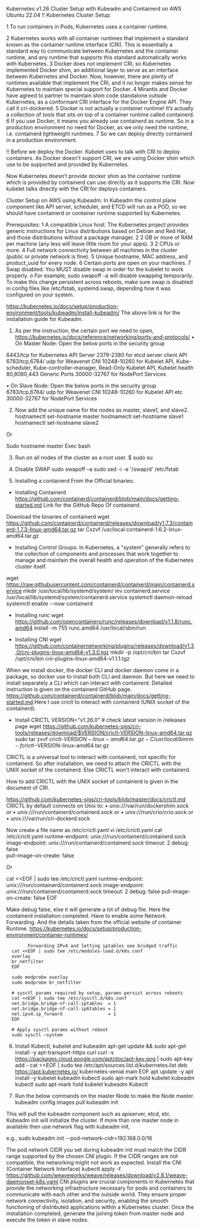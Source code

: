 Kubernetes v1.26 Cluster Setup with Kubeadm and Containerd on AWS Ubuntu 22.04
!! Kubernetes Cluster Setup:

1	To run containers in Pods, Kubernetes uses a container runtime.

2	Kubernetes works with all container runtimes that implement a standard known as the container runtime interface (CRI). This is essentially a standard way to communicate between Kubernetes and the container runtime, and any runtime that supports this standard automatically works with Kubernetes. 
3	Docker does not implement CRI, so Kubernetes implemented Docker shim, an additional layer to serve as an interface between Kubernetes and Docker. Now, however, there are plenty of runtimes available that implement the CRI, and it no longer makes sense for Kubernetes to maintain special support for Docker. 
4	Mirantis and Docker have agreed to partner to maintain shim code standalone outside Kubernetes, as a conformant CRI interface for the Docker Engine API. They call it cri-dockered.
5	Docker is not actually a container runtime! It’s actually a collection of tools that sits on top of a container runtime called containerd. 
6	If you use Docker, it means you already use containerd as runtime. So in a production environment no need for Docker, as we only need the runtime, i.e. containerd lightweight runtimes. 
7	So we can deploy directly containerd in a production environment.

 

!! Before we deploy the Docker.
Kubelet uses to talk with CRI to deploy containers. As Docker doesn’t support CRI, we are using Docker shim which use to be supported and provided by Kubernetes. 

Now Kubernetes doesn’t provide docker shim as the container runtime which is provided by containerd can use directly as it supports the CRI. Now kubelet talks directly with the CRI for deploys containers. 

Cluster Setup on AWS using Kubeadm:
In Kubeadm the control plane component like API server, scheduler, and ETCD will run as a POD, so we should have containerd or container runtime supported by Kubernetes. 

Prerequisites:
1	A compatible Linux host. The Kubernetes project provides generic instructions for Linux distributions based on Debian and Red Hat, and those distributions without a package manager.
2	2 GB or more of RAM per machine (any less will leave little room for your apps).
3	2 CPUs or more.
4	Full network connectivity between all machines in the cluster (public or private network is fine).
5	Unique hostname, MAC address, and product_uuid for every node.
6	Certain ports are open on your machines.
7	Swap disabled. You MUST disable swap in order for the kubelet to work properly.
o	For example, sudo swapoff -a will disable swapping temporarily. To make this change persistent across reboots, make sure swap is disabled in config files like /etc/fstab, systemd.swap, depending how it was configured on your system.

https://kubernetes.io/docs/setup/production-environment/tools/kubeadm/install-kubeadm/ 
The above link is for the installation guide for Kubeadm.

1.	As per the instruction, the certain port we need to open, 
https://kubernetes.io/docs/reference/networking/ports-and-protocols/ 
•	On Master Node: Open the below ports in the security group

6443/tcp        for Kubernetes API Server
2379-2380       for etcd server client API
6783/tcp,6784/  udp for Weavenet CNI
10248-10260     for Kubelet API, Kube-scheduler, Kube-controller-manager, Read-Only Kubelet API, Kubelet health
80,8080,443     Generic Ports
30000-32767 for NodePort Services

•	On Slave Node: Open the below ports in the security group
6783/tcp,6784/  udp for Weavenet CNI
10248-10260 for Kubelet API etc
30000-32767 for NodePort Services

2.	Now add the unique name for the nodes as master, slave1, and slave2. 
hostnamectl set-hostname master
hostnamectl set-hostname slave1
hostnamectl set-hostname slave2

Or

Sudo hostname master
Exec bash

3.	Run on all nodes of the cluster as a root user.
$ sudo su

4.	Disable SWAP
sudo swapoff –a
sudo sed -i -e '/swap/d' /etc/fstab

5.	Installing a containerd 
From the Official binaries: 
-	Installing Containerd
https://github.com/containerd/containerd/blob/main/docs/getting-started.md Link for the GitHub Repo Of containerd. 

Download the binaries of containerd
wget https://github.com/containerd/containerd/releases/download/v1.7.3/containerd-1.7.3-linux-amd64.tar.gz 
tar Cxzvf /usr/local containerd-1.6.2-linux-amd64.tar.gz

-	Installing Control Groups:
             In Kubernetes, a "system" generally refers to the collection of components and processes that work together to manage and maintain the overall health and operation of the Kubernetes cluster itself.

wget https://raw.githubusercontent.com/containerd/containerd/main/containerd.service 
mkdir /usr/local/lib/systemd/system/
mv containerd.service  /usr/local/lib/systemd/system/containerd.service
systemctl daemon-reload
systemctl enable --now containerd

-	Installing runc
wget https://github.com/opencontainers/runc/releases/download/v1.1.8/runc.amd64 
install -m 755 runc.amd64 /usr/local/sbin/run

-	Installing CNI
wget https://github.com/containernetworking/plugins/releases/download/v1.3.0/cni-plugins-linux-amd64-v1.3.0.tgz 
mkdir -p /opt/cni/bin
tar Cxzvf /opt/cni/bin cni-plugins-linux-amd64-v1.1.1.tgz

When we install docker, the docker CLI and docker daemon come in a package, so docker use to install both CLI and daemon. But here we need to install separately a CLI which can interact with containerd.
Detailed instruction is given on the containerd GitHub page. https://github.com/containerd/containerd/blob/main/docs/getting-started.md 
Here I use crictl to interact with containerd (UNIX socket of the containerd).

-	Install CRICTL
VERSION="v1.26.0" # check latest version in /releases page
wget https://github.com/kubernetes-sigs/cri-tools/releases/download/$VERSION/crictl-VERSION-linux-amd64.tar.gz
sudo tar zxvf crictl-$VERSION-linux-amd64.tar.gz -C /usr/local/bin
rm -f crictl-$VERSION-linux-amd64.tar.gz

CRICTL is a universal tool to interact with containerd, not specific for containerd. So after installation, we need to attach the CRICTL with the UNIX socket of the containerd. Else CRICTL won’t interact with containerd. 

How to add CRICTL with the UNIX socket of containerd is given in the document of CRI.

https://github.com/kubernetes-sigs/cri-tools/blob/master/docs/crictl.md 
    CRICTL by default connects on Unix to:
•	unix:///var/run/dockershim.sock or
•	unix:///run/containerd/containerd.sock or
•	unix:///run/crio/crio.sock or
•	unix:///var/run/cri-dockerd.sock

Now create a file name as /etc/crictl.yaml
vi /etc/crictl.yaml
cat /etc/crictl.yaml
runtime-endpoint: unix:///run/containerd/containerd.sock
image-endpoint: unix:///run/containerd/containerd.sock
timeout: 2
debug: false  
pull-image-on-create: false

Or

cat <<EOF | sudo tee /etc/crictl.yaml
 runtime-endpoint: unix:///run/containerd/containerd.sock
image-endpoint: unix:///run/containerd/containerd.sock
timeout: 2
debug: false
pull-image-on-create: false
EOF

Make debug false, else it will generate a lot of debug file. 
Here the containerd installation completed. 
            Have to enable some Network Forwarding. And the details taken from the official website of container Runtime. https://kubernetes.io/docs/setup/production-environment/container-runtimes/           
            
            Forwarding IPv4 and letting iptables see bridged traffic 
      cat <<EOF | sudo tee /etc/modules-load.d/k8s.conf
      overlay
      br_netfilter
      EOF

      sudo modprobe overlay
      sudo modprobe br_netfilter

      # sysctl params required by setup, params persist across reboots
      cat <<EOF | sudo tee /etc/sysctl.d/k8s.conf
      net.bridge.bridge-nf-call-iptables  = 1
      net.bridge.bridge-nf-call-ip6tables = 1
      net.ipv4.ip_forward                 = 1
      EOF

      # Apply sysctl params without reboot
      sudo sysctl –system

6.	Install Kubectl, kubelet and kubeadm
apt-get update && sudo apt-get install -y apt-transport-https curl
curl -s https://packages.cloud.google.com/apt/doc/apt-key.gpg | sudo apt-key add -
cat <<EOF | sudo tee /etc/apt/sources.list.d/kubernetes.list
deb https://apt.kubernetes.io/ kubernetes-xenial main
EOF
apt update -y
apt install -y kubelet kubeadm kubectl
sudo apt-mark hold kubelet kubeadm kubectl
sudo apt-mark hold kubelet kubeadm Kubectl

7.	Run the below commands on the master Node to make the Node master.
kubeadm config images pull
kubeadm init

This will pull the kubeadm component such as apiserver, etcd, etc. 
Kubeadm init will initialize the cluster. 
If more than one master node in available then use network flag with kubeadm init,

e.g., sudo kubeadm init --pod-network-cidr=192.168.0.0/16

The pod network CIDR you set during kubeadm init must match the CIDR range supported by the chosen CNI plugin. If the CIDR ranges are not compatible, the networking might not work as expected.
               Install the CNI (Container Network Interface)
kubectl apply -f https://github.com/weaveworks/weave/releases/download/v2.8.1/weave-daemonset-k8s.yaml 
CNI plugins are crucial components in Kubernetes that provide the networking infrastructure necessary for pods and containers to communicate with each other and the outside world. They ensure proper network connectivity, isolation, and security, enabling the smooth functioning of distributed applications within a Kubernetes cluster.
Once the installation completed, generate the joining token from master node and execute the token in slave nodes. 

